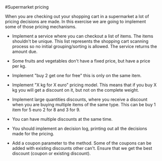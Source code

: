 #Supermarket pricing



When you are checking out your shopping cart in a supermarket a lot of pricing decisions are made. In this exercise we are going to implement some of those pricing mechanisms.



- Implement a service where you can checkout a list of items. The items shouldn't be unique. This list represents the shopping cart scanning process so no initial grouping/sorting is allowed. The service returns the amount due.
  
- Some fruits and vegetables don't have a fixed price, but have a price per kg.
  
- Implement "buy 2 get one for free" this is only on the same item.
  
- Implement "X kg for X euro" pricing model. This means that if you buy X kg you will get a discount on it, but not on the complete weight.
  
- Implement large quantities discounts, where you receive a discount when you are buying multiple items of the same type. This can be buy 1 item for 5 euro 2 for 8 and 3 for 9.
  
- You can have multiple discounts at the same time.
  
- You should implement an decision log, printing out all the decisions made for the pricing.
  
- Add a coupon parameter to the method. Some of the coupons can be added with existing discounts other can't. Ensure that we get the best discount (coupon or existing discount).
